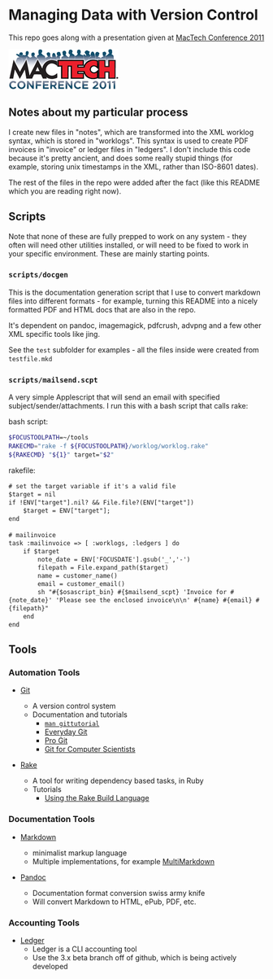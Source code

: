 # Managing Data with Version Control

This repo goes along with a presentation given at [MacTech Conference 2011](http://www.mactech.com/conference/)

![MacTech Conference 2011](mtc2011_logo.png)

## Notes about my particular process

I create new files in "notes", which are transformed into the XML worklog syntax, which is stored in "worklogs".  This syntax is used to create PDF invoices in "invoice" or ledger files in "ledgers".  I don't include this code because it's pretty ancient, and does some really stupid things (for example, storing unix timestamps in the XML, rather than ISO-8601 dates). 

The rest of the files in the repo were added after the fact (like this README which you are reading right now).

## Scripts 

Note that none of these are fully prepped to work on any system - they often will need other utilities installed, or will need to be fixed to work in your specific environment. These are mainly starting points.

### `scripts/docgen`
  
This is the documentation generation script that I use to convert markdown files into different formats - for example, turning this README into a nicely formatted PDF and HTML docs that are also in the repo.  

It's dependent on pandoc, imagemagick, pdfcrush, advpng and a few other XML specific tools like jing. 

See the `test` subfolder for examples - all the files inside were created from  `testfile.mkd`

### `scripts/mailsend.scpt`

A very simple Applescript that will send an email with specified subject/sender/attachments.  I run this with a bash script that calls rake: 

bash script:

~~~~{.bash .numberlines}
$FOCUSTOOLPATH=~/tools
RAKECMD="rake -f ${FOCUSTOOLPATH}/worklog/worklog.rake"
${RAKECMD} "${1}" target="$2"
~~~~

rakefile: 

~~~~ {.ruby .numberlines}
# set the target variable if it's a valid file
$target = nil
if !ENV["target"].nil? && File.file?(ENV["target"])
    $target = ENV["target"];
end

# mailinvoice
task :mailinvoice => [ :worklogs, :ledgers ] do
    if $target
        note_date = ENV['FOCUSDATE'].gsub('_','-')
        filepath = File.expand_path($target)
        name = customer_name()
        email = customer_email()
        sh "#{$osascript_bin} #{$mailsend_scpt} 'Invoice for #{note_date}' 'Please see the enclosed invoice\n\n' #{name} #{email} #{filepath}"
    end
end
~~~~

## Tools


### Automation Tools 

- [Git](http://git-scm.com/)
    - A version control system
    - Documentation and tutorials
        - [`man gittutorial`](http://schacon.github.com/git/gittutorial.html)
        - [Everyday Git](http://schacon.github.com/git/everyday.html)
        - [Pro Git](http://progit.org/)
        - [Git for Computer Scientists](http://eagain.net/articles/git-for-computer-scientists/)

- [Rake](http://rake.rubyforge.org/)
    - A tool for writing dependency based tasks, in Ruby
    - Tutorials 
        - [Using the Rake Build Language](http://martinfowler.com/articles/rake.html)


### Documentation Tools

- [Markdown](http://daringfireball.net/projects/markdown/)
    - minimalist markup language
    - Multiple implementations, for example [MultiMarkdown](http://fletcherpenney.net/multimarkdown/)
 
- [Pandoc](http://johnmacfarlane.net/pandoc/)
    - Documentation format conversion swiss army knife
    - Will convert Markdown to HTML, ePub, PDF, etc. 

### Accounting Tools

- [Ledger](http://ledger-cli.org/)
    - Ledger is a CLI accounting tool
    - Use the 3.x beta branch off of github, which is being actively developed
